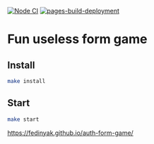 [![Node CI](https://github.com/Fedinyak/auth-form-game/actions/workflows/nodejs.yml/badge.svg)](https://github.com/Fedinyak/auth-form-game/actions/workflows/nodejs.yml)
[![pages-build-deployment](https://github.com/Fedinyak/auth-form-game/actions/workflows/pages/pages-build-deployment/badge.svg)](https://github.com/Fedinyak/auth-form-game/actions/workflows/pages/pages-build-deployment)

# Fun useless form game

## Install

```sh
make install
```

## Start

```sh
make start
```

https://fedinyak.github.io/auth-form-game/
